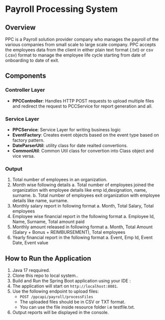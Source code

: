 # Payroll Processing System

## Overview

PPC is a Payroll solution provider company who manages the payroll of the various companies from
small scale to large scale company.
PPC accepts the employees data from the client in either plain text format (.txt) or csv (.csv) format to
manage the employee life cycle starting from date of onboarding to date of exit.

## Components

### Controller Layer

- **PPCController**: Handles HTTP POST requests to upload multiple files and redirect the request to PCCService for report generation and all.

### Service Layer

- **PPCService**: Service Layer for writing business logic
- **EventFactory**: Creates event objects based on the event type based on factory pattern.
- **DateParserUtil**: utility class for date realted convertions.
- **CommonUtil**: Common Util class for convertion into Class object and vice versa.

### Output
1. Total number of employees in an organization.
2. Month wise following details
a. Total number of employees joined the organization with employee details like emp id,designation, name, surname.
b. Total number of employees exit organization with employee details like name, surname.
3. Monthly salary report in following format
a. Month, Total Salary, Total employees
4. Employee wise financial report in the following format
a. Employee Id, Name, Surname, Total amount paid
5. Monthly amount released in following format
a. Month, Total Amount (Salary + Bonus + REIMBURSEMENT), Total employees
6. Yearly financial report in the following format
a. Event, Emp Id, Event Date, Event value
 

## How to Run the Application

1. Java 17 reqquired.
2. Clone this repo to local system..
3. Build and Run the Spring Boot application using your IDE :
4. The application will start on `http://localhost:8081`.
5. Use the following endpoint to upload files:
   - `POST /ppcapi/payroll/processFiles`
   - The uploaded files should be in CSV or TXT format.
   - You can use the file inside resource folder i.e testfile.txt.
6. Output reports will be displayed in the console.
